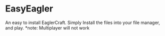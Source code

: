 # EasyEagler
An easy to install EaglerCraft. Simply Install the files into your file manager, and play. 
*note: Multiplayer will not work
